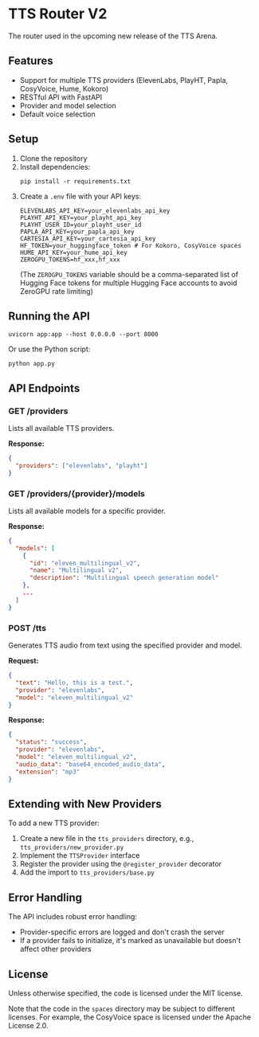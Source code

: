 # TTS Router V2

The router used in the upcoming new release of the TTS Arena.

## Features

- Support for multiple TTS providers (ElevenLabs, PlayHT, Papla, CosyVoice, Hume, Kokoro)
- RESTful API with FastAPI
- Provider and model selection
- Default voice selection

## Setup

1. Clone the repository
2. Install dependencies:
   ```
   pip install -r requirements.txt
   ```
3. Create a `.env` file with your API keys:
   ```
   ELEVENLABS_API_KEY=your_elevenlabs_api_key
   PLAYHT_API_KEY=your_playht_api_key
   PLAYHT_USER_ID=your_playht_user_id
   PAPLA_API_KEY=your_papla_api_key
   CARTESIA_API_KEY=your_cartesia_api_key
   HF_TOKEN=your_huggingface_token # For Kokoro, CosyVoice spaces
   HUME_API_KEY=your_hume_api_key
   ZEROGPU_TOKENS=hf_xxx,hf_xxx
   ```
   (The `ZEROGPU_TOKENS` variable should be a comma-separated list of Hugging Face tokens for multiple Hugging Face accounts to avoid ZeroGPU rate limiting)

## Running the API

```
uvicorn app:app --host 0.0.0.0 --port 8000
```

Or use the Python script:

```
python app.py
```

## API Endpoints

### GET /providers

Lists all available TTS providers.

**Response:**
```json
{
  "providers": ["elevenlabs", "playht"]
}
```

### GET /providers/{provider}/models

Lists all available models for a specific provider.

**Response:**
```json
{
  "models": [
    {
      "id": "eleven_multilingual_v2",
      "name": "Multilingual v2",
      "description": "Multilingual speech generation model"
    },
    ...
  ]
}
```

### POST /tts

Generates TTS audio from text using the specified provider and model.

**Request:**
```json
{
  "text": "Hello, this is a test.",
  "provider": "elevenlabs",
  "model": "eleven_multilingual_v2"
}
```

**Response:**
```json
{
  "status": "success",
  "provider": "elevenlabs",
  "model": "eleven_multilingual_v2",
  "audio_data": "base64_encoded_audio_data",
  "extension": "mp3"
}
```

## Extending with New Providers

To add a new TTS provider:

1. Create a new file in the `tts_providers` directory, e.g., `tts_providers/new_provider.py`
2. Implement the `TTSProvider` interface
3. Register the provider using the `@register_provider` decorator
4. Add the import to `tts_providers/base.py`

## Error Handling

The API includes robust error handling:
- Provider-specific errors are logged and don't crash the server
- If a provider fails to initialize, it's marked as unavailable but doesn't affect other providers

## License

Unless otherwise specified, the code is licensed under the MIT license.

Note that the code in the `spaces` directory may be subject to different licenses. For example, the CosyVoice space is licensed under the Apache License 2.0.